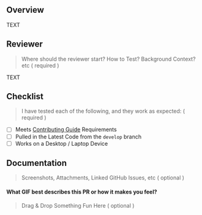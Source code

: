 Overview
---

TEXT

Reviewer
---

> Where should the reviewer start? How to Test? Background Context? etc ( required )

TEXT

Checklist
---

> I have tested each of the following, and they work as expected: ( required )

- [ ] Meets [Contributing Guide](https://github.com/sfccdevops/sfcc-devtools/blob/develop/.github/CONTRIBUTING.md) Requirements
- [ ] Pulled in the Latest Code from the `develop` branch
- [ ] Works on a Desktop / Laptop Device

Documentation
---

> Screenshots, Attachments, Linked GitHub Issues, etc ( optional )



#### What GIF best describes this PR or how it makes you feel?

> Drag & Drop Something Fun Here ( optional )

